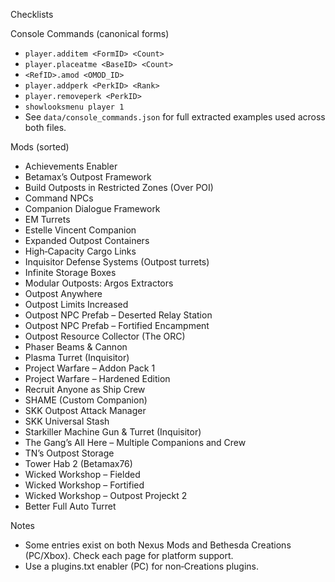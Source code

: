 Checklists

Console Commands (canonical forms)
- `player.additem <FormID> <Count>`
- `player.placeatme <BaseID> <Count>`
- `<RefID>.amod <OMOD_ID>`
- `player.addperk <PerkID> <Rank>`
- `player.removeperk <PerkID>`
- `showlooksmenu player 1`
- See `data/console_commands.json` for full extracted examples used across both files.

Mods (sorted)
- Achievements Enabler
- Betamax’s Outpost Framework
- Build Outposts in Restricted Zones (Over POI)
- Command NPCs
- Companion Dialogue Framework
- EM Turrets
- Estelle Vincent Companion
- Expanded Outpost Containers
- High‑Capacity Cargo Links
- Inquisitor Defense Systems (Outpost turrets)
- Infinite Storage Boxes
- Modular Outposts: Argos Extractors
- Outpost Anywhere
- Outpost Limits Increased
- Outpost NPC Prefab – Deserted Relay Station
- Outpost NPC Prefab – Fortified Encampment
- Outpost Resource Collector (The ORC)
- Phaser Beams & Cannon
- Plasma Turret (Inquisitor)
- Project Warfare – Addon Pack 1
- Project Warfare – Hardened Edition
- Recruit Anyone as Ship Crew
- SHAME (Custom Companion)
- SKK Outpost Attack Manager
- SKK Universal Stash
- Starkiller Machine Gun & Turret (Inquisitor)
- The Gang’s All Here – Multiple Companions and Crew
- TN’s Outpost Storage
- Tower Hab 2 (Betamax76)
- Wicked Workshop – Fielded
- Wicked Workshop – Fortified
- Wicked Workshop – Outpost Projeckt 2
- Better Full Auto Turret

Notes
- Some entries exist on both Nexus Mods and Bethesda Creations (PC/Xbox). Check each page for platform support.
- Use a plugins.txt enabler (PC) for non‑Creations plugins.
